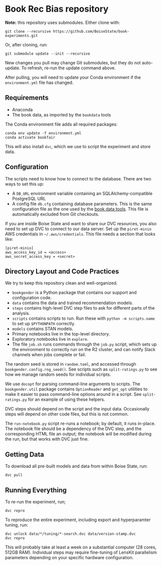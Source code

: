 # Book Rec Bias repository

**Note:** this repository uses submodules.  Either clone with:

    git clone --recursive https://github.com/BoiseState/book-experiments.git

Or, after cloning, run:

    git submodule update --init --recursive
    
New changes you pull may change Git submodules, but they do not auto-update.  To refresh, re-run the update command above.

After pulling, you will need to update your Conda environment if the `environment.yml` file has changed.

## Requirements

* Anaconda
* The book data, as imported by the `bookdata` tools

The Conda environment file adds all required packages:

    conda env update -f environment.yml
    conda activate bookfair

This will also install `dvc`, which we use to script the experiment and store data.

## Configuration

The scripts need to know how to connect to the database.  There are two ways to set 
this up:

-   A `DB_URL` environment variable containing an SQLAlchemy-compatible PostgreSQL URL
-   A config file `db.cfg` containing database parameters.  This is the same configuration
    file as the one used by the [book data tools][bookdata].  This file is automatically
    excluded from Git checkouts.

[bookdata]: https://github.com/BoiseState/bookdata-tools

If you are inside Boise State and want to share our DVC resources, you also need to
set up DVC to connect to our data server.  Set up the `piret-minio` AWS credentials
in `~/.aws/credentials`.  This file needs a section that looks like:

    [piret-minio]
    aws_access_key_id = <access>
    aws_secret_access_key = <secret>


## Directory Layout and Code Practices

We try to keep this repository clean and well-organized.

- `bookgender` is a Python package that contains our support and configuration code.
- `data` contains the data and trained recommendation models.
- `steps` contains high-level DVC step files to ask for different
  parts of the analysis.
- `scripts` contains scripts to run.  Run these with `python -m scripts.name`
  to set up `$PYTHONPATH` correctly.
- `models` contains STAN models.
- Primary notebooks live in the top-level directory.
- Exploratory notebooks live in `explore`.
- The file `job.sh` runs commands through the `job.py` script, which sets up
  the environment to correctly run on the R2 cluster, and can notify Slack
  channels when jobs complete or fail.

The random seed is stored in `random.toml`, and accessed through `bookgender.config.rng_seed()`.
See scripts such as `split-ratings.py` to see how we manage random seeds for individual scripts.

We use `docopt` for parsing command-line arguments to scripts.  The `bookgender.util` package
contains `OptionReader` and `get_opt` utilities to make it easier to pass command-line options
around in a script.  See `split-ratings.py` for an example of using these helpers.

DVC steps should depend on the script and the input data.  Occasionally steps will depend on
other code files, but this is not common.

The `run-notebook.py` script re-runs a notebook; by default, it runs in-place.  The notebook
file should be a dependency of the DVC step, and the corresponding HTML file an output; the
notebook will be modified during the run, but that works with DVC just fine.

## Getting Data

To download all pre-built models and data from within Boise State, run:

    dvc pull

## Running Everything

To re-run the experiment, run;

    dvc repro

To reproduce the entire experiment, including export and hyperparamter tuning, run:

    dvc unlock data/*/tuning/*-search.dvc data/version-stamp.dvc
    dvc repro

This will probably take at least a week on a substantial computer (28 cores, 512GB RAM).  Individual
steps may require fine-tuning of LensKit parallelism parameters depending on your specific hardware
configuration.

